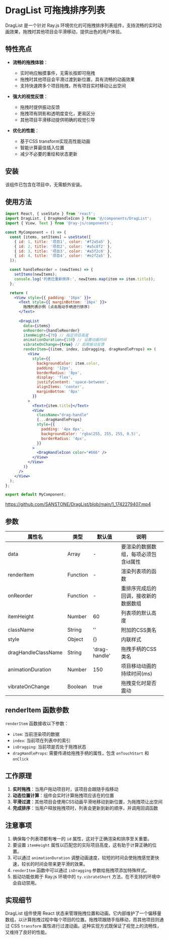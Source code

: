 # DragList 可拖拽排序列表

DragList 是一个针对 Ray.js 环境优化的可拖拽排序列表组件，支持流畅的实时动画效果，拖拽时其他项目会平滑移动，提供出色的用户体验。

## 特性亮点

- **流畅的拖拽体验**：
  - 实时响应触摸事件，无需长按即可拖拽
  - 拖拽时其他项目会平滑过渡到新位置，具有流畅的动画效果
  - 支持快速跨多个项目拖拽，所有项目实时移动让出空间

- **强大的视觉反馈**：
  - 拖拽时提供振动反馈
  - 拖拽项有阴影和透明度变化，更易区分
  - 其他项目平滑移动提供明确的视觉引导

- **优化的性能**：
  - 基于CSS transform实现高性能动画
  - 智能计算最佳插入位置
  - 减少不必要的重绘和状态更新

## 安装

该组件已包含在项目中，无需额外安装。

## 使用方法

```jsx
import React, { useState } from 'react';
import DragList, { DragHandleIcon } from '@/components/DragList';
import { View, Text } from '@ray-js/components';

const MyComponent = () => {
  const [items, setItems] = useState([
    { id: 1, title: '项目1', color: '#f2a5a5' },
    { id: 2, title: '项目2', color: '#a5c8f2' },
    { id: 3, title: '项目3', color: '#a5f2c0' },
    { id: 4, title: '项目4', color: '#e2f2a5' },
  ]);

  const handleReorder = (newItems) => {
    setItems(newItems);
    console.log('列表已重新排序:', newItems.map(item => item.title));
  };

  return (
    <View style={{ padding: '16px' }}>
      <Text style={{ marginBottom: '16px' }}>
        拖拽列表示例 (点击拖动手柄进行排序)
      </Text>
      
      <DragList
        data={items}
        onReorder={handleReorder}
        itemHeight={70} // 指定项目高度
        animationDuration={150} // 设置动画时间
        vibrateOnChange={true} // 启用振动反馈
        renderItem={(item, index, isDragging, dragHandleProps) => (
          <View 
            style={{ 
              backgroundColor: item.color, 
              padding: '12px', 
              borderRadius: '8px',
              display: 'flex',
              justifyContent: 'space-between',
              alignItems: 'center',
              marginBottom: '8px'
            }}
          >
            <Text>{item.title}</Text>
            <View 
              className="drag-handle" 
              {...dragHandleProps}
              style={{
                padding: '4px 8px',
                backgroundColor: 'rgba(255, 255, 255, 0.5)',
                borderRadius: '4px',
              }}
            >
              <DragHandleIcon color="#666" />
            </View>
          </View>
        )}
      />
    </View>
  );
};

export default MyComponent;
```
https://github.com/SANSTONE/DragList/blob/main/1_1742279407.mp4
## 参数

| 属性名 | 类型 | 默认值 | 说明 |
|--------|------|--------|------|
| data | Array | - | 要渲染的数据数组，每项必须包含id属性 |
| renderItem | Function | - | 渲染列表项的函数 |
| onReorder | Function | - | 重排序完成后的回调，接收新的数据数组 |
| itemHeight | Number | 60 | 列表项的默认高度 |
| className | String | '' | 附加的CSS类名 |
| style | Object | {} | 内联样式 |
| dragHandleClassName | String | 'drag-handle' | 拖拽手柄的CSS类名 |
| animationDuration | Number | 150 | 项目移动动画的持续时间(ms) |
| vibrateOnChange | Boolean | true | 拖拽变化时是否震动 |

## renderItem 函数参数

`renderItem` 函数接收以下参数：

- `item`: 当前渲染项的数据
- `index`: 当前项在列表中的索引
- `isDragging`: 当前项是否处于拖拽状态
- `dragHandleProps`: 需要传递给拖拽手柄的属性，包含 `onTouchStart` 和 `onClick`

## 工作原理

1. **实时拖拽**：当用户拖动项目时，该项目会跟随手指移动
2. **动态位置计算**：组件会实时计算拖拽项应该在的位置
3. **平滑过渡**：其他项目会使用CSS动画平滑地移动到新位置，为拖拽项让出空间
4. **完成排序**：当用户释放拖拽项时，列表会更新到新的顺序，并调用回调函数

## 注意事项

1. 确保每个列表项都有唯一的 `id` 属性，这对于正确渲染和排序至关重要。
2. 要设置 `itemHeight` 属性以匹配您的实际项目高度，这有助于计算正确的位置。
3. 可以通过 `animationDuration` 调整动画速度，较短的时间会使拖拽感觉更快速，较长的时间会带来更平滑的效果。
4. `renderItem` 函数中可以通过 `isDragging` 参数给拖拽项添加特殊样式。
5. 振动功能依赖于 Ray.js 环境中的 `ty.vibrateShort` 方法，在不支持的环境中会自动禁用。

## 实现细节

DragList 组件使用 React 状态来管理拖拽位置和动画。它内部维护了一个偏移量数组，以计算拖拽过程中每个项目的位置。拖拽项跟随手指移动，而其他项目则通过 CSS `transform` 属性进行过渡动画。这种实现方式既保证了视觉上的流畅性，又维持了良好的性能。 
